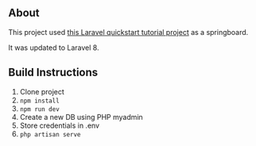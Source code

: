 ## About

This project used [this Laravel quickstart tutorial project](https://laravel.com/docs/5.1/quickstart) as a springboard.

It was updated to Laravel 8. 

## Build Instructions

1. Clone project
1. `npm install`
1. `npm run dev`
1. Create a new DB using PHP myadmin
1. Store credentials in .env
1. `php artisan serve`